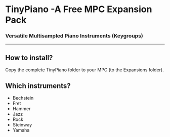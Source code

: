 # TinyPiano -A Free MPC Expansion Pack
### Versatile Multisampled Piano Instruments (Keygroups)

-----

## How to install?
Copy the complete TinyPiano folder to your MPC (to the Expansions folder).

## Which instruments?
* Bechstein
* Fret
* Hammer
* Jazz
* Rock
* Steinway
* Yamaha
